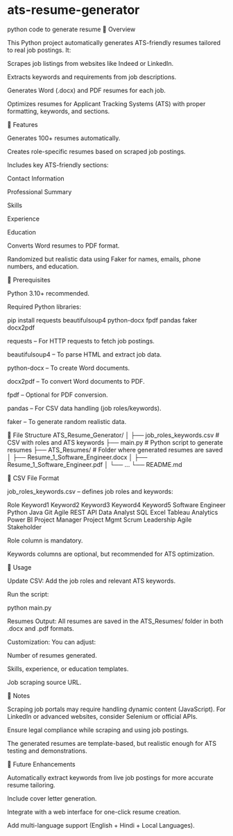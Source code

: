 # ats-resume-generator
python code to generate resume
🔹 Overview

This Python project automatically generates ATS-friendly resumes tailored to real job postings. It:

Scrapes job listings from websites like Indeed or LinkedIn.

Extracts keywords and requirements from job descriptions.

Generates Word (.docx) and PDF resumes for each job.

Optimizes resumes for Applicant Tracking Systems (ATS) with proper formatting, keywords, and sections.

🔹 Features

Generates 100+ resumes automatically.

Creates role-specific resumes based on scraped job postings.

Includes key ATS-friendly sections:

Contact Information

Professional Summary

Skills

Experience

Education

Converts Word resumes to PDF format.

Randomized but realistic data using Faker for names, emails, phone numbers, and education.

🔹 Prerequisites

Python 3.10+ recommended.

Required Python libraries:

pip install requests beautifulsoup4 python-docx fpdf pandas faker docx2pdf


requests – For HTTP requests to fetch job postings.

beautifulsoup4 – To parse HTML and extract job data.

python-docx – To create Word documents.

docx2pdf – To convert Word documents to PDF.

fpdf – Optional for PDF conversion.

pandas – For CSV data handling (job roles/keywords).

faker – To generate random realistic data.

🔹 File Structure
ATS_Resume_Generator/
│
├── job_roles_keywords.csv     # CSV with roles and ATS keywords
├── main.py                    # Python script to generate resumes
├── ATS_Resumes/               # Folder where generated resumes are saved
│    ├── Resume_1_Software_Engineer.docx
│    ├── Resume_1_Software_Engineer.pdf
│    └── ...
└── README.md

🔹 CSV File Format

job_roles_keywords.csv – defines job roles and keywords:

Role	Keyword1	Keyword2	Keyword3	Keyword4	Keyword5
Software Engineer	Python	Java	Git	Agile	REST API
Data Analyst	SQL	Excel	Tableau	Analytics	Power BI
Project Manager	Project Mgmt	Scrum	Leadership	Agile	Stakeholder

Role column is mandatory.

Keywords columns are optional, but recommended for ATS optimization.

🔹 Usage

Update CSV: Add the job roles and relevant ATS keywords.

Run the script:

python main.py


Resumes Output: All resumes are saved in the ATS_Resumes/ folder in both .docx and .pdf formats.

Customization: You can adjust:

Number of resumes generated.

Skills, experience, or education templates.

Job scraping source URL.

🔹 Notes

Scraping job portals may require handling dynamic content (JavaScript). For LinkedIn or advanced websites, consider Selenium or official APIs.

Ensure legal compliance while scraping and using job postings.

The generated resumes are template-based, but realistic enough for ATS testing and demonstrations.

🔹 Future Enhancements

Automatically extract keywords from live job postings for more accurate resume tailoring.

Include cover letter generation.

Integrate with a web interface for one-click resume creation.

Add multi-language support (English + Hindi + Local Languages).
